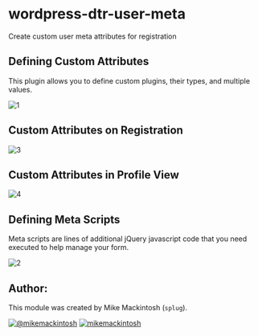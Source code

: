 wordpress-dtr-user-meta
=======================

Create custom user meta attributes for registration

## Defining Custom Attributes

This plugin allows you to define custom plugins, their types, and multiple values. 

![1]

## Custom Attributes on Registration

![3]

## Custom Attributes in Profile View

![4]

## Defining Meta Scripts

Meta scripts are lines of additional jQuery javascript code that you need executed to help manage your form. 

![2]

## Author:

This module was created by Mike Mackintosh (`splug`). 

[![@mikemackintosh][twitter]][twit_link]
[![mikemackintosh][github]][git_link]

  [1]: http://demo.kn0x.net/wp-content/uploads/2014/06/Screen-Shot-2014-06-30-at-8.17.31-AM.png
  [2]: http://demo.kn0x.net/wp-content/uploads/2014/06/Screen-Shot-2014-06-30-at-8.18.04-AM.png
  [3]: http://demo.kn0x.net/wp-content/uploads/2014/06/Screen-Shot-2014-06-30-at-9.12.09-AM.png
  [4]: http://demo.kn0x.net/wp-content/uploads/2014/06/Screen-Shot-2014-06-30-at-9.16.20-AM.png
  [twit_link]: http://www.twitter.com/mikemackintosh
  [git_link]: http://github.com/mikemackintosh
  [twitter]: http://i.imgur.com/tXSoThF.png
  [github]: http://i.imgur.com/0o48UoR.png
